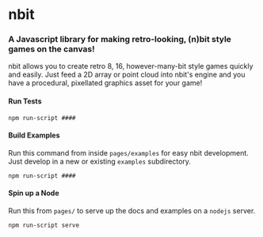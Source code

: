 nbit
====

### A Javascript library for making retro-looking, (n)bit style games on the canvas!

nbit allows you to create retro 8, 16, however-many-bit style games quickly and easily. Just feed a 2D array or point cloud into nbit's engine and you have a procedural, pixellated graphics asset for your game!

#### Run Tests

    npm run-script ####

#### Build Examples
Run this command from inside ```pages/examples``` for easy nbit development. Just develop in a new or existing ```examples``` subdirectory.

    npm run-script ####

#### Spin up a Node
Run this from ```pages/``` to serve up the docs and examples on a ```nodejs``` server.

    npm run-script serve